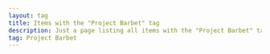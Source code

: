 ```yaml
---
layout: tag
title: Items with the "Project Barbet" tag
description: Just a page listing all items with the "Project Barbet" tag
tag: Project Barbet
---
```

